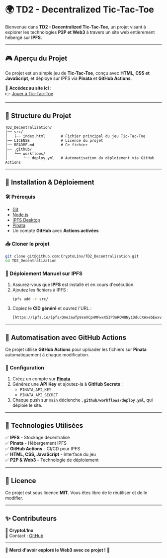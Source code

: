 # 🌍 TD2 - Decentralized Tic-Tac-Toe

Bienvenue dans **TD2 - Decentralized Tic-Tac-Toe**, un projet visant à explorer les technologies **P2P et Web3** à travers un site web entièrement hébergé sur **IPFS**.

---

## 🎮 Aperçu du Projet

Ce projet est un simple jeu de **Tic-Tac-Toe**, conçu avec **HTML, CSS et JavaScript**, et déployé sur IPFS via **Pinata** et **GitHub Actions**.

🚀 **Accédez au site ici** :  
👉 [Jouer à Tic-Tac-Toe](https://ipfs.io/ipfs/QmeJaufp9seXCpHMFwxX53P3oRQW8Ny1DduCXAxebEwxv7)

---

## 📂 Structure du Projet

```
TD2_Decentralization/
│── src/
│   ├── index.html       # Fichier principal du jeu Tic-Tac-Toe
│── LICENSE              # Licence du projet
│── README.md            # Ce fichier
│── .github/
│   └── workflows/
│       └── deploy.yml   # Automatisation du déploiement via GitHub Actions
```

---

## 🔧 Installation & Déploiement

### 🛠 Prérequis

- [Git](https://git-scm.com/)
- [Node.js](https://nodejs.org/)
- [IPFS Desktop](https://docs.ipfs.tech/install/ipfs-desktop/)
- [Pinata](https://www.pinata.cloud/)
- Un compte **GitHub** avec **Actions activées**

### 📥 Cloner le projet

```bash
git clone git@github.com:CryptoL1nx/TD2_Decentralization.git
cd TD2_Decentralization
```

### 🚀 Déploiement Manuel sur IPFS
1. Assurez-vous que **IPFS** est installé et en cours d'exécution.
2. Ajoutez les fichiers à IPFS :
   ```bash
   ipfs add -r src/
   ```
3. Copiez le **CID généré** et ouvrez l'URL :
   ```
   [https://ipfs.io/ipfs/QmeJaufp9seXCpHMFwxX53P3oRQW8Ny1DduCXAxebEwxv7]
   ```

---

## 🤖 Automatisation avec GitHub Actions

Ce projet utilise **GitHub Actions** pour uploader les fichiers sur **Pinata** automatiquement à chaque modification.

### 📌 **Configuration**
1. Créez un compte sur **[Pinata](https://www.pinata.cloud/)**.
2. Générez une **API Key** et ajoutez-la à **GitHub Secrets** :
   - `PINATA_API_KEY`
   - `PINATA_API_SECRET`
3. Chaque push sur `main` déclenche **`.github/workflows/deploy.yml`**, qui déploie le site.

---

## 🚀 Technologies Utilisées
✅ **IPFS** - Stockage décentralisé  
✅ **Pinata** - Hébergement IPFS  
✅ **GitHub Actions** - CI/CD pour IPFS  
✅ **HTML, CSS, JavaScript** - Interface du jeu  
✅ **P2P & Web3** - Technologie de déploiement  

---

## 📜 Licence
Ce projet est sous licence **MIT**. Vous êtes libre de le réutiliser et de le modifier.

---

## ✨ Contributeurs
👤 **CryptoL1nx**  
💬 Contact : [GitHub](https://github.com/CryptoL1nx)

---

🎉 **Merci d'avoir exploré le Web3 avec ce projet !** 🚀

